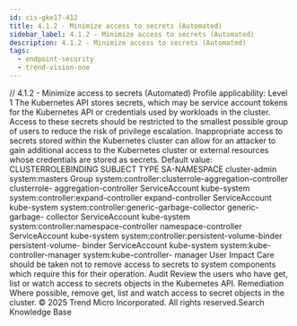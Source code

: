 ```yaml
---
id: cis-gke17-412
title: 4.1.2 - Minimize access to secrets (Automated)
sidebar_label: 4.1.2 - Minimize access to secrets (Automated)
description: 4.1.2 - Minimize access to secrets (Automated)
tags:
  - endpoint-security
  - trend-vision-one
---
```


/*<![CDATA[*/ $('#title').html($('meta[name=map-description]').attr('content')); /*]]>*/ 4.1.2 - Minimize access to secrets (Automated) Profile applicability: Level 1 The Kubernetes API stores secrets, which may be service account tokens for the Kubernetes API or credentials used by workloads in the cluster. Access to these secrets should be restricted to the smallest possible group of users to reduce the risk of privilege escalation. Inappropriate access to secrets stored within the Kubernetes cluster can allow for an attacker to gain additional access to the Kubernetes cluster or external resources whose credentials are stored as secrets. Default value: CLUSTERROLEBINDING SUBJECT TYPE SA-NAMESPACE cluster-admin system:masters Group system:controller:clusterrole-aggregation-controller clusterrole- aggregation-controller ServiceAccount kube-system system:controller:expand-controller expand-controller ServiceAccount kube-system system:controller:generic-garbage-collector generic-garbage- collector ServiceAccount kube-system system:controller:namespace-controller namespace-controller ServiceAccount kube-system system:controller:persistent-volume-binder persistent-volume- binder ServiceAccount kube-system system:kube-controller-manager system:kube-controller- manager User Impact Care should be taken not to remove access to secrets to system components which require this for their operation. Audit Review the users who have get, list or watch access to secrets objects in the Kubernetes API. Remediation Where possible, remove get, list and watch access to secret objects in the cluster. © 2025 Trend Micro Incorporated. All rights reserved.Search Knowledge Base